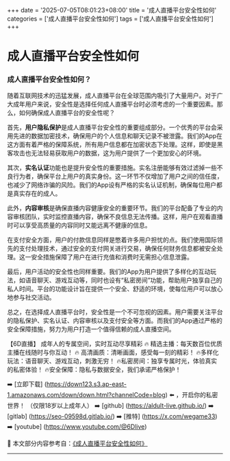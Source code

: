 +++
date = '2025-07-05T08:01:23+08:00'
title = '成人直播平台安全性如何'
categories = ['成人直播平台安全性如何']
tags = ['成人直播平台安全性如何']
+++

# 成人直播平台安全性如何

### 成人直播平台安全性如何？

随着互联网技术的迅猛发展，成人直播平台在全球范围内吸引了大量用户。对于广大成年用户来说，安全性是选择任何成人直播平台时必须考虑的一个重要因素。那么，如何确保成人直播平台的安全性呢？

首先，**用户隐私保护**是成人直播平台安全性的重要组成部分。一个优秀的平台会采用先进的数据加密技术，确保用户的个人信息和聊天记录不被泄露。我们的App在这方面有着严格的保障系统，所有用户信息都在加密状态下处理。这样，即使是黑客攻击也无法轻易获取用户的数据，这为用户提供了一个更加安心的环境。

其次，**实名认证**功能也是提升安全性的重要措施。实名注册能够有效过滤掉一些不良行为者，确保平台上用户的真实身份。这一环节不仅增加了用户之间的信任度，也减少了网络诈骗的风险。我们的App设有严格的实名认证机制，确保每位用户都是真实存在的成人。

此外，**内容审核**是确保直播内容健康安全的重要环节。我们的平台配备了专业的内容审核团队，实时监控直播内容，确保不良信息无法传播。这样，用户在观看直播时可以享受高质量的内容同时又能远离不健康的信息。

在支付安全方面，用户的付款信息同样是憋着许多用户担忧的点。我们使用国际领先的支付处理技术，通过安全的支付网关进行交易，确保任何财务信息都被安全处理。这一安全措施保障了用户在进行充值和消费时无需担心信息泄露。

最后，用户活动的安全性也同样重要。我们的App为用户提供了多样化的互动玩法，如语音聊天、游戏互动等，同时也设有“私密房间”功能，帮助用户独享自己的私人时间。平台的功能设计旨在提供一个安全、舒适的环境，使每位用户可以放心地参与社交活动。

总之，在选择成人直播平台时，安全性是一个不可忽视的因素。用户需要关注平台的隐私保护、实名认证、内容审核以及支付安全等方面。而我们的App通过严格的安全保障措施，努力为用户打造一个值得信赖的成人直播空间。

【6D直播】
成年人的专属空间，实时互动尽享精彩
🔥 精选主播：每天数百位优质主播在线随时与你互动！
🔥 高清画质：清晰画面，感受每一刻的精彩！
🔥多样化玩法：语音聊天、游戏互动，刺激无穷！
🔥私密房间：独享专属时光，体验真实的私密体验！
🔥安全保障：隐私与数据安全，我们承诺严格保护！

➡️ [立即下载] (https://down123.s3.ap-east-1.amazonaws.com/down/down.html?channelCode=blog) ⬅️ ，开启你的私密世界！
（仅限18岁以上成年人）
➡️ [github] (https://aldult-live.github.io/)
➡️ [gitlab] (https://seo-09598d.gitlab.io/)
➡️ [推特] (https://x.com/wegame33)
➡️ [youtube] (https://www.youtube.com/@6Dlive)


📘 本文部分内容参考自：[《成人直播平台安全性如何》](https://github.com/qicaizhibo123321/tvshow)

---

